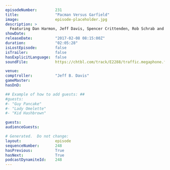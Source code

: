 ```yaml
---
episodeNumber:        231
title:                "Pacman Versus Garfield"
image:                episode-placeholder.jpg
description: >
  Featuring Dan Harmon, Jeff Davis, Spencer Crittenden, Rob Schrab and Cassandra Church. Watch the video at harmontown.com/live. Become a member, help support the show!
showDate:             
releaseDate:          "2017-02-08 08:15:00Z"
duration:             "02:05:28"
isLostEpisode:        false
isTrailer:            false
hasExplicitLanguage:  false
soundFile:            https://chtbl.com/track/E2288/traffic.megaphone.fm/STA2483494367.mp3?updated=1596826350

venue:                
comptroller:          "Jeff B. Davis"
gameMaster:           
hasDnD:               

## Example of how to add guests: ##
#guests:
#- "Guy Pancake"
#- "Lady Omelette"
#- "Kid Hashbrown"

guests:
audienceGuests:

# Generated.  Do not change:
layout:               episode
sequenceNumber:       248
hasPrevious:          True
hasNext:              True
podcastDynamiteId:    248
---
```


<!-- The episode description will be rendered here -->
<!-- Add your content below here -->


